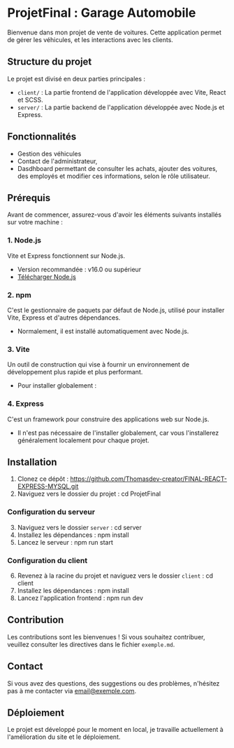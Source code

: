 # ProjetFinal : Garage Automobile

Bienvenue dans mon projet de vente de voitures. Cette application permet de gérer les véhicules, et les interactions avec les clients.

## Structure du projet

Le projet est divisé en deux parties principales :

- `client/` : La partie frontend de l'application développée avec Vite, React et SCSS.
- `server/` : La partie backend de l'application développée avec Node.js et Express.

## Fonctionnalités

- Gestion des véhicules
- Contact de l'administrateur,
- Dasdhboard permettant de consulter les achats, ajouter des voitures, des employés et modifier ces informations, selon le rôle utilisateur.

## Prérequis

Avant de commencer, assurez-vous d'avoir les éléments suivants installés sur votre machine :

### 1. **Node.js**
Vite et Express fonctionnent sur Node.js. 
- Version recommandée : v16.0 ou supérieur
- [Télécharger Node.js](https://nodejs.org/)

### 2. **npm**
C'est le gestionnaire de paquets par défaut de Node.js, utilisé pour installer Vite, Express et d'autres dépendances.
- Normalement, il est installé automatiquement avec Node.js. 

### 3. **Vite**
Un outil de construction qui vise à fournir un environnement de développement plus rapide et plus performant. 
- Pour installer globalement : 

### 4. **Express**
C'est un framework pour construire des applications web sur Node.js.
- Il n'est pas nécessaire de l'installer globalement, car vous l'installerez généralement localement pour chaque projet.

## Installation

1. Clonez ce dépôt :
https://github.com/Thomasdev-creator/FINAL-REACT-EXPRESS-MYSQL.git
2. Naviguez vers le dossier du projet :
cd ProjetFinal
### Configuration du serveur

3. Naviguez vers le dossier `server` : 
cd server
4. Installez les dépendances :
npm install
5. Lancez le serveur : 
npm run start

### Configuration du client

6. Revenez à la racine du projet et naviguez vers le dossier `client` : 
cd client
7. Installez les dépendances :
npm install
8. Lancez l'application frontend : 
npm run dev

## Contribution

Les contributions sont les bienvenues ! Si vous souhaitez contribuer, veuillez consulter les directives dans le fichier `exemple.md`.

## Contact

Si vous avez des questions, des suggestions ou des problèmes, n'hésitez pas à me contacter via [email@exemple.com](mailto:email@exemple.com).

## Déploiement

Le projet est développé pour le moment en local, je travaille actuellement à l'amélioration du site et le déploiement.


